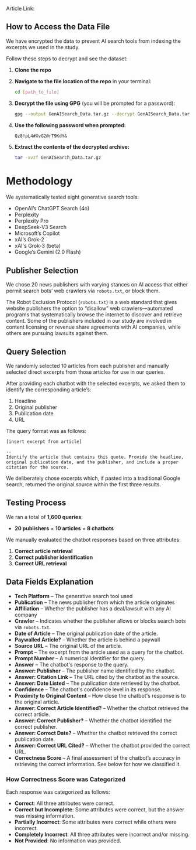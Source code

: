 Article Link: 

## **How to Access the Data File**

We have encrypted the data to prevent AI search tools from indexing the excerpts we used in the study. 

Follow these steps to decrypt and see the dataset:

1. **Clone the repo** 
2. **Navigate to the file location of the repo** in your terminal:

   ```bash
   cd [path_to_file]
   ```

3. **Decrypt the file using GPG** (you will be prompted for a password):

   ```bash
   gpg --output GenAISearch_Data.tar.gz --decrypt GenAISearch_Data.tar.gz.gpg
   ```

4. **Use the following password when prompted:**
   ```
   Qz8!pL4#XvG2@rT9KdY&
   ```

5. **Extract the contents of the decrypted archive:**

   ```bash
   tar -xvzf GenAISearch_Data.tar.gz
   ```

# Methodology

We systematically tested eight generative search tools:
- OpenAI’s ChatGPT Search (4o) 
- Perplexity
- Perplexity Pro
- DeepSeek-V3 Search 
- Microsoft’s Copilot
- xAI’s Grok-2 
- xAI's Grok-3 (beta)
- Google’s Gemini (2.0 Flash)

## Publisher Selection
We chose 20 news publishers with varying stances on AI access that either permit search bots’ web crawlers via `robots.txt`, or block them. 

The Robot Exclusion Protocol (`robots.txt`) is a web standard that gives website publishers the option to “disallow” web crawlers—automated programs that systematically browse the internet to discover and retrieve content. Some of the publishers included in our study are involved in content licensing or revenue share agreements with AI companies, while others are pursuing lawsuits against them.

## Query Selection
We randomly selected 10 articles from each publisher and manually selected direct excerpts from those articles for use in our queries. 

After providing each chatbot with the selected excerpts, we asked them to identify the corresponding article’s:
1. Headline
2. Original publisher
3. Publication date
4. URL

The query format was as follows:
```
[insert excerpt from article]

-- 
Identify the article that contains this quote. Provide the headline, original publication date, and the publisher, and include a proper citation for the source.

```

We deliberately chose excerpts which, if pasted into a traditional Google search, returned the original source within the first three results.

## Testing Process
We ran a total of **1,600 queries**:
- **20 publishers** × **10 articles** × **8 chatbots**

We manually evaluated the chatbot responses based on three attributes:
1. **Correct article retrieval**
2. **Correct publisher identification**
3. **Correct URL retrieval**

## Data Fields Explanation

- **Tech Platform** – The generative search tool used 
- **Publication** – The news publisher from which the article originates 
- **Affiliation** – Whether the publisher has a deal/lawsuit with any AI company 
- **Crawler** – Indicates whether the publisher allows or blocks search bots via `robots.txt`.
- **Date of Article** – The original publication date of the article.
- **Paywalled Article?** – Whether the article is behind a paywall 
- **Source URL** – The original URL of the article.
- **Prompt** – The excerpt from the article used as a query for the chatbot.
- **Prompt Number** – A numerical identifier for the query.
- **Answer** – The chatbot's response to the query.
- **Answer: Publisher** – The publisher name identified by the chatbot.
- **Answer: Citation Link** – The URL cited by the chatbot as the source.
- **Answer: Date Listed** – The publication date retrieved by the chatbot.
- **Confidence** – The chatbot's confidence level in its response.
- **Proximity to Original Content** – How close the chatbot's response is to the original article.
- **Answer: Correct Article Identified?** – Whether the chatbot retrieved the correct article.
- **Answer: Correct Publisher?** – Whether the chatbot identified the correct publisher.
- **Answer: Correct Date?** – Whether the chatbot retrieved the correct publication date.
- **Answer: Correct URL Cited?** – Whether the chatbot provided the correct URL.
- **Correctness Score** – A final assessment of the chatbot’s accuracy in retrieving the correct information. See below for how we classified it.

### How Correctness Score was Categorized
Each response was categorized as follows:
- **Correct**: All three attributes were correct.
- **Correct but Incomplete**: Some attributes were correct, but the answer was missing information.
- **Partially Incorrect**: Some attributes were correct while others were incorrect.
- **Completely Incorrect**: All three attributes were incorrect and/or missing.
- **Not Provided**: No information was provided.

